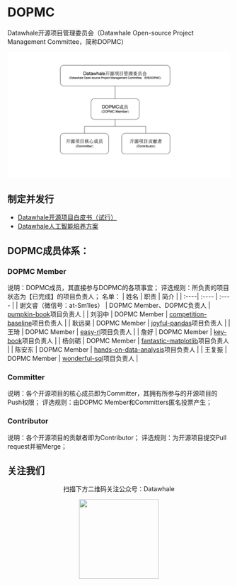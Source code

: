 # DOPMC
Datawhale开源项目管理委员会（Datawhale Open-source Project Management Committee，简称DOPMC）
<center><img src="./images/jiagou.png"></center>

## 制定并发行
- [Datawhale开源项目白皮书（试行）](https://github.com/datawhalechina/DOPMC/blob/main/white-paper.md)
- [Datawhale人工智能培养方案](https://datawhale.feishu.cn/docs/doccn0AOicI3LJ8RwhY0cuDPSOc)


## DOPMC成员体系：
### DOPMC Member
说明：DOPMC成员，其直接参与DOPMC的各项事宜；
评选规则：所负责的项目状态为【已完成】的项目负责人；
名单：
| 姓名 | 职责 | 简介 |
| :----| :---- | :---- |
| 谢文睿（微信号：at-Sm1les） | DOPMC Member、DOPMC负责人 | [pumpkin-book](https://github.com/datawhalechina/pumpkin-book)项目负责人 |
| 刘羽中 | DOPMC Member | [competition-baseline](https://github.com/datawhalechina/competition-baseline)项目负责人 |
| 耿远昊 | DOPMC Member | [joyful-pandas](https://github.com/datawhalechina/joyful-pandas)项目负责人 |
| 王琦 | DOPMC Member | [easy-rl](https://github.com/datawhalechina/easy-rl)项目负责人 |
| 詹好 | DOPMC Member | [key-book](https://github.com/datawhalechina/key-book)项目负责人 |
| 杨剑砺 | DOPMC Member | [fantastic-matplotlib](https://github.com/datawhalechina/fantastic-matplotlib)项目负责人 |
| 陈安东 | DOPMC Member | [hands-on-data-analysis](https://github.com/datawhalechina/hands-on-data-analysis)项目负责人 |
| 王复振 | DOPMC Member | [wonderful-sql](https://github.com/datawhalechina/wonderful-sql)项目负责人 |

### Committer
说明：各个开源项目的核心成员即为Committer，其拥有所参与的开源项目的Push权限；
评选规则：由DOPMC Member和Committers匿名投票产生；

### Contributor
说明：各个开源项目的贡献者即为Contributor；
评选规则：为开源项目提交Pull request并被Merge；

## 关注我们
<div align=center>
<p>扫描下方二维码关注公众号：Datawhale</p>
<img src="https://raw.githubusercontent.com/datawhalechina/pumpkin-book/master/res/qrcode.jpeg" width = "180" height = "180">
</div>
